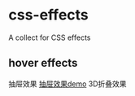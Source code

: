 # css-effects
A collect for CSS effects

## hover effects
抽屉效果 [抽屉效果demo](https://codepen.io/LouisaNikita/pen/peKNdG)
3D折叠效果 

